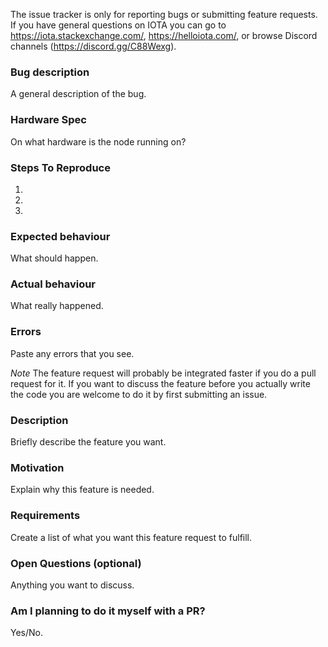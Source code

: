 <!--- Remove text and sections that do not apply -->

The issue tracker is only for reporting bugs or submitting feature requests.
If you have general questions on IOTA you can go to https://iota.stackexchange.com/, https://helloiota.com/, or browse Discord channels (https://discord.gg/C88Wexg).


<!----Format For Reporting Bugs------->
### Bug description
A general description of the bug.

### Hardware Spec
On what hardware is the node running on?

### Steps To Reproduce
1. 
2. 
3. 

### Expected behaviour
What should happen.

### Actual behaviour
What really happened.

### Errors
Paste any errors that you see.



<!----Format For Feature Requests------->
*Note*
The feature request will probably be integrated faster if you do a pull request for it.
If you want to discuss the feature before you actually write the code you are welcome to do it by first submitting an issue.

### Description
Briefly describe the feature you want.

### Motivation
Explain why this feature is needed.

### Requirements
Create a list of what you want this feature request to fulfill.

### Open Questions (optional)
Anything you want to discuss.

### Am I planning to do it myself with a PR?
Yes/No.

